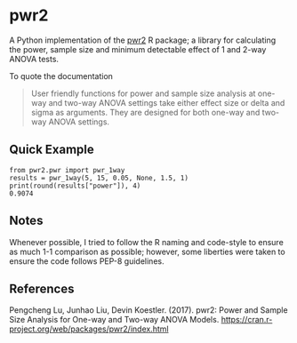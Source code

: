 # pwr2

A Python implementation of the [pwr2](https://cran.r-project.org/web/packages/pwr2/index.html) R package; a library
for calculating the power, sample size and minimum detectable effect of 1 and 2-way ANOVA tests.

To quote the documentation

> User friendly functions for power and sample size analysis at one-way and two-way ANOVA settings take either effect
> size or delta and sigma as arguments. They are designed for both one-way and two-way ANOVA settings. 

## Quick Example

```
from pwr2.pwr import pwr_1way
results = pwr_1way(5, 15, 0.05, None, 1.5, 1)
print(round(results["power"]), 4)
0.9074
```

## Notes

Whenever possible, I tried to follow the R naming and code-style to ensure as much 1-1 comparison as possible; however,
some liberties were taken to ensure the code follows PEP-8 guidelines.

## References

Pengcheng Lu, Junhao Liu, Devin Koestler. (2017). pwr2: Power and Sample Size Analysis for One-way and Two-way ANOVA
Models. https://cran.r-project.org/web/packages/pwr2/index.html
